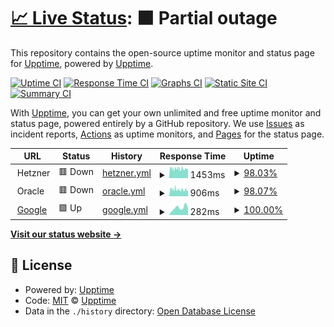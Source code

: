 # [📈 Live Status](https://stephanschorer.github.io/upptime/): <!--live status--> **🟧 Partial outage**

This repository contains the open-source uptime monitor and status page for [Upptime](https://upptime.js.org), powered by [Upptime](https://github.com/upptime/upptime).

[![Uptime CI](https://github.com/stiefel1234eu/upptime/workflows/Uptime%20CI/badge.svg)](https://github.com/stiefel1234eu/upptime/actions?query=workflow%3A%22Uptime+CI%22)
[![Response Time CI](https://github.com/stiefel1234eu/upptime/workflows/Response%20Time%20CI/badge.svg)](https://github.com/stiefel1234eu/upptime/actions?query=workflow%3A%22Response+Time+CI%22)
[![Graphs CI](https://github.com/stiefel1234eu/upptime/workflows/Graphs%20CI/badge.svg)](https://github.com/stiefel1234eu/upptime/actions?query=workflow%3A%22Graphs+CI%22)
[![Static Site CI](https://github.com/stiefel1234eu/upptime/workflows/Static%20Site%20CI/badge.svg)](https://github.com/stiefel1234eu/upptime/actions?query=workflow%3A%22Static+Site+CI%22)
[![Summary CI](https://github.com/stiefel1234eu/upptime/workflows/Summary%20CI/badge.svg)](https://github.com/stiefel1234eu/upptime/actions?query=workflow%3A%22Summary+CI%22)

With [Upptime](https://upptime.js.org), you can get your own unlimited and free uptime monitor and status page, powered entirely by a GitHub repository. We use [Issues](https://github.com/upptime/upptime/issues) as incident reports, [Actions](https://github.com/stiefel1234eu/upptime/actions) as uptime monitors, and [Pages](https://upptime.github.io/upptime) for the status page.

<!--start: status pages-->
<!-- This summary is generated by Upptime (https://github.com/upptime/upptime) -->
<!-- Do not edit this manually, your changes will be overwritten -->
<!-- prettier-ignore -->
| URL | Status | History | Response Time | Uptime |
| --- | ------ | ------- | ------------- | ------ |
| <img alt="" src="https://icons.duckduckgo.com/ip3/null.ico" height="13"> Hetzner | 🟥 Down | [hetzner.yml](https://github.com/stephanschorer/upptime/commits/HEAD/history/hetzner.yml) | <details><summary><img alt="Response time graph" src="./graphs/hetzner/response-time-week.png" height="20"> 1453ms</summary><br><a href="https://stephanschorer.github.io/upptime/history/hetzner"><img alt="Response time 1476" src="https://img.shields.io/endpoint?url=https%3A%2F%2Fraw.githubusercontent.com%2Fstephanschorer%2Fupptime%2FHEAD%2Fapi%2Fhetzner%2Fresponse-time.json"></a><br><a href="https://stephanschorer.github.io/upptime/history/hetzner"><img alt="24-hour response time 1462" src="https://img.shields.io/endpoint?url=https%3A%2F%2Fraw.githubusercontent.com%2Fstephanschorer%2Fupptime%2FHEAD%2Fapi%2Fhetzner%2Fresponse-time-day.json"></a><br><a href="https://stephanschorer.github.io/upptime/history/hetzner"><img alt="7-day response time 1453" src="https://img.shields.io/endpoint?url=https%3A%2F%2Fraw.githubusercontent.com%2Fstephanschorer%2Fupptime%2FHEAD%2Fapi%2Fhetzner%2Fresponse-time-week.json"></a><br><a href="https://stephanschorer.github.io/upptime/history/hetzner"><img alt="30-day response time 1463" src="https://img.shields.io/endpoint?url=https%3A%2F%2Fraw.githubusercontent.com%2Fstephanschorer%2Fupptime%2FHEAD%2Fapi%2Fhetzner%2Fresponse-time-month.json"></a><br><a href="https://stephanschorer.github.io/upptime/history/hetzner"><img alt="1-year response time 1618" src="https://img.shields.io/endpoint?url=https%3A%2F%2Fraw.githubusercontent.com%2Fstephanschorer%2Fupptime%2FHEAD%2Fapi%2Fhetzner%2Fresponse-time-year.json"></a></details> | <details><summary><a href="https://stephanschorer.github.io/upptime/history/hetzner">98.03%</a></summary><a href="https://stephanschorer.github.io/upptime/history/hetzner"><img alt="All-time uptime 99.77%" src="https://img.shields.io/endpoint?url=https%3A%2F%2Fraw.githubusercontent.com%2Fstephanschorer%2Fupptime%2FHEAD%2Fapi%2Fhetzner%2Fuptime.json"></a><br><a href="https://stephanschorer.github.io/upptime/history/hetzner"><img alt="24-hour uptime 98.55%" src="https://img.shields.io/endpoint?url=https%3A%2F%2Fraw.githubusercontent.com%2Fstephanschorer%2Fupptime%2FHEAD%2Fapi%2Fhetzner%2Fuptime-day.json"></a><br><a href="https://stephanschorer.github.io/upptime/history/hetzner"><img alt="7-day uptime 98.03%" src="https://img.shields.io/endpoint?url=https%3A%2F%2Fraw.githubusercontent.com%2Fstephanschorer%2Fupptime%2FHEAD%2Fapi%2Fhetzner%2Fuptime-week.json"></a><br><a href="https://stephanschorer.github.io/upptime/history/hetzner"><img alt="30-day uptime 98.60%" src="https://img.shields.io/endpoint?url=https%3A%2F%2Fraw.githubusercontent.com%2Fstephanschorer%2Fupptime%2FHEAD%2Fapi%2Fhetzner%2Fuptime-month.json"></a><br><a href="https://stephanschorer.github.io/upptime/history/hetzner"><img alt="1-year uptime 99.55%" src="https://img.shields.io/endpoint?url=https%3A%2F%2Fraw.githubusercontent.com%2Fstephanschorer%2Fupptime%2FHEAD%2Fapi%2Fhetzner%2Fuptime-year.json"></a></details>
| <img alt="" src="https://icons.duckduckgo.com/ip3/null.ico" height="13"> Oracle | 🟥 Down | [oracle.yml](https://github.com/stephanschorer/upptime/commits/HEAD/history/oracle.yml) | <details><summary><img alt="Response time graph" src="./graphs/oracle/response-time-week.png" height="20"> 906ms</summary><br><a href="https://stephanschorer.github.io/upptime/history/oracle"><img alt="Response time 879" src="https://img.shields.io/endpoint?url=https%3A%2F%2Fraw.githubusercontent.com%2Fstephanschorer%2Fupptime%2FHEAD%2Fapi%2Foracle%2Fresponse-time.json"></a><br><a href="https://stephanschorer.github.io/upptime/history/oracle"><img alt="24-hour response time 877" src="https://img.shields.io/endpoint?url=https%3A%2F%2Fraw.githubusercontent.com%2Fstephanschorer%2Fupptime%2FHEAD%2Fapi%2Foracle%2Fresponse-time-day.json"></a><br><a href="https://stephanschorer.github.io/upptime/history/oracle"><img alt="7-day response time 906" src="https://img.shields.io/endpoint?url=https%3A%2F%2Fraw.githubusercontent.com%2Fstephanschorer%2Fupptime%2FHEAD%2Fapi%2Foracle%2Fresponse-time-week.json"></a><br><a href="https://stephanschorer.github.io/upptime/history/oracle"><img alt="30-day response time 895" src="https://img.shields.io/endpoint?url=https%3A%2F%2Fraw.githubusercontent.com%2Fstephanschorer%2Fupptime%2FHEAD%2Fapi%2Foracle%2Fresponse-time-month.json"></a><br><a href="https://stephanschorer.github.io/upptime/history/oracle"><img alt="1-year response time 976" src="https://img.shields.io/endpoint?url=https%3A%2F%2Fraw.githubusercontent.com%2Fstephanschorer%2Fupptime%2FHEAD%2Fapi%2Foracle%2Fresponse-time-year.json"></a></details> | <details><summary><a href="https://stephanschorer.github.io/upptime/history/oracle">98.07%</a></summary><a href="https://stephanschorer.github.io/upptime/history/oracle"><img alt="All-time uptime 99.77%" src="https://img.shields.io/endpoint?url=https%3A%2F%2Fraw.githubusercontent.com%2Fstephanschorer%2Fupptime%2FHEAD%2Fapi%2Foracle%2Fuptime.json"></a><br><a href="https://stephanschorer.github.io/upptime/history/oracle"><img alt="24-hour uptime 98.62%" src="https://img.shields.io/endpoint?url=https%3A%2F%2Fraw.githubusercontent.com%2Fstephanschorer%2Fupptime%2FHEAD%2Fapi%2Foracle%2Fuptime-day.json"></a><br><a href="https://stephanschorer.github.io/upptime/history/oracle"><img alt="7-day uptime 98.07%" src="https://img.shields.io/endpoint?url=https%3A%2F%2Fraw.githubusercontent.com%2Fstephanschorer%2Fupptime%2FHEAD%2Fapi%2Foracle%2Fuptime-week.json"></a><br><a href="https://stephanschorer.github.io/upptime/history/oracle"><img alt="30-day uptime 98.63%" src="https://img.shields.io/endpoint?url=https%3A%2F%2Fraw.githubusercontent.com%2Fstephanschorer%2Fupptime%2FHEAD%2Fapi%2Foracle%2Fuptime-month.json"></a><br><a href="https://stephanschorer.github.io/upptime/history/oracle"><img alt="1-year uptime 99.56%" src="https://img.shields.io/endpoint?url=https%3A%2F%2Fraw.githubusercontent.com%2Fstephanschorer%2Fupptime%2FHEAD%2Fapi%2Foracle%2Fuptime-year.json"></a></details>
| <img alt="" src="https://icons.duckduckgo.com/ip3/google.de.ico" height="13"> [Google](https://google.de) | 🟩 Up | [google.yml](https://github.com/stephanschorer/upptime/commits/HEAD/history/google.yml) | <details><summary><img alt="Response time graph" src="./graphs/google/response-time-week.png" height="20"> 282ms</summary><br><a href="https://stephanschorer.github.io/upptime/history/google"><img alt="Response time 321" src="https://img.shields.io/endpoint?url=https%3A%2F%2Fraw.githubusercontent.com%2Fstephanschorer%2Fupptime%2FHEAD%2Fapi%2Fgoogle%2Fresponse-time.json"></a><br><a href="https://stephanschorer.github.io/upptime/history/google"><img alt="24-hour response time 276" src="https://img.shields.io/endpoint?url=https%3A%2F%2Fraw.githubusercontent.com%2Fstephanschorer%2Fupptime%2FHEAD%2Fapi%2Fgoogle%2Fresponse-time-day.json"></a><br><a href="https://stephanschorer.github.io/upptime/history/google"><img alt="7-day response time 282" src="https://img.shields.io/endpoint?url=https%3A%2F%2Fraw.githubusercontent.com%2Fstephanschorer%2Fupptime%2FHEAD%2Fapi%2Fgoogle%2Fresponse-time-week.json"></a><br><a href="https://stephanschorer.github.io/upptime/history/google"><img alt="30-day response time 293" src="https://img.shields.io/endpoint?url=https%3A%2F%2Fraw.githubusercontent.com%2Fstephanschorer%2Fupptime%2FHEAD%2Fapi%2Fgoogle%2Fresponse-time-month.json"></a><br><a href="https://stephanschorer.github.io/upptime/history/google"><img alt="1-year response time 315" src="https://img.shields.io/endpoint?url=https%3A%2F%2Fraw.githubusercontent.com%2Fstephanschorer%2Fupptime%2FHEAD%2Fapi%2Fgoogle%2Fresponse-time-year.json"></a></details> | <details><summary><a href="https://stephanschorer.github.io/upptime/history/google">100.00%</a></summary><a href="https://stephanschorer.github.io/upptime/history/google"><img alt="All-time uptime 99.99%" src="https://img.shields.io/endpoint?url=https%3A%2F%2Fraw.githubusercontent.com%2Fstephanschorer%2Fupptime%2FHEAD%2Fapi%2Fgoogle%2Fuptime.json"></a><br><a href="https://stephanschorer.github.io/upptime/history/google"><img alt="24-hour uptime 100.00%" src="https://img.shields.io/endpoint?url=https%3A%2F%2Fraw.githubusercontent.com%2Fstephanschorer%2Fupptime%2FHEAD%2Fapi%2Fgoogle%2Fuptime-day.json"></a><br><a href="https://stephanschorer.github.io/upptime/history/google"><img alt="7-day uptime 100.00%" src="https://img.shields.io/endpoint?url=https%3A%2F%2Fraw.githubusercontent.com%2Fstephanschorer%2Fupptime%2FHEAD%2Fapi%2Fgoogle%2Fuptime-week.json"></a><br><a href="https://stephanschorer.github.io/upptime/history/google"><img alt="30-day uptime 100.00%" src="https://img.shields.io/endpoint?url=https%3A%2F%2Fraw.githubusercontent.com%2Fstephanschorer%2Fupptime%2FHEAD%2Fapi%2Fgoogle%2Fuptime-month.json"></a><br><a href="https://stephanschorer.github.io/upptime/history/google"><img alt="1-year uptime 99.99%" src="https://img.shields.io/endpoint?url=https%3A%2F%2Fraw.githubusercontent.com%2Fstephanschorer%2Fupptime%2FHEAD%2Fapi%2Fgoogle%2Fuptime-year.json"></a></details>

<!--end: status pages-->

[**Visit our status website →**](https://upptime.github.io/upptime)

## 📄 License

- Powered by: [Upptime](https://github.com/upptime/upptime)
- Code: [MIT](./LICENSE) © [Upptime](https://upptime.js.org)
- Data in the `./history` directory: [Open Database License](https://opendatacommons.org/licenses/odbl/1-0/)
